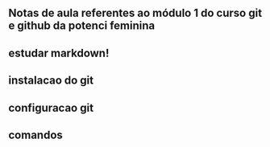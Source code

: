 ## Notas de aula referentes ao módulo 1 do curso git e github da potenci feminina

## estudar markdown!

## instalacao do git

## configuracao git

## comandos

